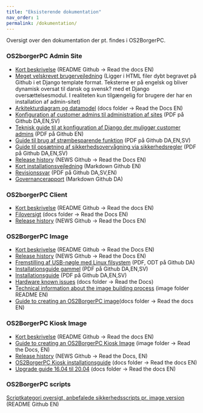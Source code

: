 ```yaml
---
title: "Eksisterende dokumentation"
nav_order: 1
permalink: /dokumentation/
---
```

Oversigt over den dokumentation der pt. findes i OS2BorgerPC.

### OS2borgerPC Admin Site
- [Kort beskrivelse](https://github.com/OS2borgerPC/os2borgerpc-admin-site/blob/master/README.rst) (README Github -> Read the docs EN)
- [Meget velskrevet brugervejledning](https://github.com/OS2borgerPC/os2borgerpc-admin-site/tree/master/admin_site/templates/documentation) (Ligger i HTML filer dybt begravet på Github i et Django template format. Teksterne er på engelsk og bliver dynamisk oversat til dansk og svensk? med et Django oversættelsesmodul. I realiteten kun tilgængelig for brugere der har en installation af admin-sitet)
- [Arkitekturdiagram og datamodel](https://github.com/OS2borgerPC/os2borgerpc-admin-site/blob/development/docs/source/dev.rst) (docs folder -> Read the Docs EN)
- [Konfiguration af customer admins til administration af sites](https://github.com/OS2borgerPC/os2borgerpc-admin-site/blob/master/admin_site/static/docs/customer_admin_guide_da.pdf) (PDF på Github DA,EN,SV)
- [Teknisk guide til at konfiguration af Django der muliggør customer admins](https://github.com/OS2borgerPC/os2borgerpc-admin-site/blob/master/admin_site/static/docs/configuring_customer_admins.pdf) (PDF på Github EN)
- [Guide til brug af strømbesparende funktion](https://github.com/OS2borgerPC/os2borgerpc-admin-site/blob/master/admin_site/static/docs/Wake_plan_user_guide_da.pdf) (PDF på Github DA,EN,SV)
- [Guide til opsætning af sikkerhedsovervågning via sikkerhedsregler](https://github.com/OS2borgerPC/os2borgerpc-admin-site/blob/master/admin_site/static/docs/OS2BorgerPC_security_rules_da.pdf) (PDF på Github DA,EN,SV)
- [Release history](https://os2borgerpc-admin.readthedocs.io/en/latest/news.html) (NEWS Github -> Read the Docs EN)
- [Kort installationsvejledning](https://github.com/OS2borgerPC/os2borgerpc-admin-site/blob/master/admin_site/INSTALL) (Markdown Github EN)
- [Revisionssvar](https://github.com/OS2borgerPC/os2borgerpc-admin-site/blob/master/admin_site/static/docs/Audit_doc_da.pdf) (PDF på Github DA,SV,EN)
- [Governancerapport](https://github.com/OS2borgerPC/os2borgerpc-admin-site/blob/master/Governancerapport.md) (Markdown Github DA)

### OS2borgerPC Client
- [Kort beskrivelse](https://github.com/OS2borgerPC/os2borgerpc-client/blob/master/README.rst) (README Github -> Read the docs EN)
- [Filoversigt](https://github.com/OS2borgerPC/os2borgerpc-client/blob/master/docs/source/dev.rst) (docs folder -> Read the Docs EN)
- [Release history](https://github.com/OS2borgerPC/os2borgerpc-client/blob/master/NEWS.rst) (NEWS Github -> Read the Docs EN)
  
### OS2BorgerPC Image 
- [Kort beskrivelse](https://github.com/OS2borgerPC/os2borgerpc-image/blob/master/README.rst) (README Github -> Read the Docs EN)
- [Release history](https://github.com/OS2borgerPC/os2borgerpc-image/blob/master/NEWS.rst) (NEWS Github -> Read the Docs EN)
- [Fremstilling af USB-nøgle med Linux filsystem](https://github.com/OS2borgerPC/os2borgerpc-image/blob/master/docs/client_docs/USB_noegle_med_ext.pdf) (PDF, ODT på Github DA)
- [Installationsguide gammel](https://github.com/OS2borgerPC/os2borgerpc-image/blob/master/docs/OS2BorgerPC_installation_guide_old_da.pdf) (PDF på Github DA,EN,SV)
- [Installationsguide](https://github.com/OS2borgerPC/os2borgerpc-image/blob/master/docs/OS2BorgerPC_installation_guide_da.pdf) (PDF på Github DA,EN,SV)
- [Hardware known issues](https://github.com/OS2borgerPC/os2borgerpc-image/blob/development/docs/source/hardware_known_issues.rst) (docs folder -> Read the Docs)
- [Technical information about the image building process](https://github.com/OS2borgerPC/os2borgerpc-image/blob/master/image/README.rst) (image folder README EN)
- [Guide to creating an OS2BorgerPC image](https://github.com/OS2borgerPC/os2borgerpc-image/blob/master/docs/source/dev.rst)(docs folder -> Read the docs EN)
  
### OS2BorgerPC Kiosk Image
- [Kort beskrivelse](https://github.com/OS2borgerPC/os2borgerpc-kiosk-image/blob/master/README.rst) (README Github -> Read the docs EN)
- [Guide to creating an OS2BorgerPC Kiosk Image](https://github.com/OS2borgerPC/os2borgerpc-kiosk-image/blob/master/image/README.rst) (image folder -> Read the Docs, EN) 
- [Release history](https://github.com/OS2borgerPC/os2borgerpc-kiosk-image/blob/master/NEWS.rst) (NEWS Github -> Read the Docs, EN)
- [OS2BorgerPC Kiosk installationsguide](https://github.com/OS2borgerPC/os2borgerpc-kiosk-image/blob/master/docs/source/dev.rst) (docs folder -> Read the docs EN)
- [Upgrade guide 16.04 til 20.04](https://github.com/OS2borgerPC/os2borgerpc-kiosk-image/blob/master/docs/upgrade.rst) (docs folder -> Read the docs EN)

### OS2BorgerPC scripts
[Scriptkategori oversigt, anbefalede sikkerhedsscripts pr. image version](https://github.com/OS2borgerPC/os2borgerpc-scripts/blob/master/README.md) (README Github EN)






